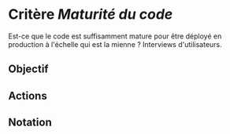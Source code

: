 # Critère *Maturité du code*
Est-ce que le code est suffisamment mature pour être déployé en production à l'échelle qui est la mienne ? Interviews d'utilisateurs.

## Objectif


## Actions


## Notation